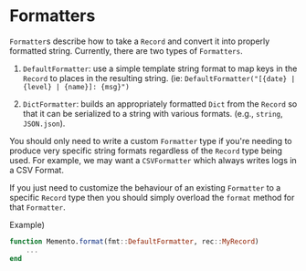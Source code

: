 # Formatters

`Formatter`s describe how to take a `Record` and convert it into properly formatted string. Currently, there are two types of `Formatters`.

1. `DefaultFormatter`: use a simple template string format to map keys in the `Record` to places in the resulting string. (ie: `DefaultFormatter("[{date} | {level} | {name}]: {msg}")`

2. `DictFormatter`: builds an appropriately formatted `Dict` from the `Record` so that it can be serialized to a string with various formats. (e.g., `string`, `JSON.json`).

You should only need to write a custom `Formatter` type if you're needing to produce very specific string formats regardless of the `Record` type being used.
For example, we may want a `CSVFormatter` which always writes logs in a CSV Format.

If you just need to customize the behaviour of an existing `Formatter` to a specific `Record` type then you should simply overload the `format` method for that `Formatter`.

Example)
```julia
function Memento.format(fmt::DefaultFormatter, rec::MyRecord)
    ...
end
```
